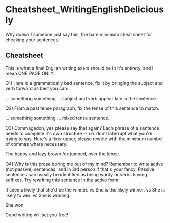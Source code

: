 # Cheatsheet_WritingEnglishDeliciously
Why doesn't someone just say this, the bare minimum cheat sheet for checking your sentences.

## Cheatsheet

This is what a final English writing exam should be in it's entirety, and I mean ONE PAGE ONLY:


Q1) Here is a grammatically bad sentence, fix it by bringing the subject and verb forward as best you can:

... something something ... subject and verb appear late in the sentence.


Q2) From a past tense paragraph, fix the tense of this sentence to match:

... something something ... mixed tense sentence.


Q3) Commagedon, yes please say that again?  Each phrase of a sentence needs to complete it's own structure -- i.e. don't interrupt what you're trying to say.  Here's a fixer upper, please rewrite with the minimum number of commas where necessary:

The happy and lazy brown fox jumped, over the fence.


Q4) Why is this prose boring me out of my mind?  Remember to write active (not passive) sentences, and in 3rd person if that's your fancy.  Passive sentences can usually be identified as being wordy or verbs having suffixes.  Try rewriting this sentence in the active form:

It seems likely that she'd be the winner.
vs
She is the likely winner.
vs
She is likely to win.
vs
She is winning.

She won.

Good writing will set you free!

